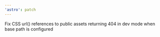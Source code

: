 ```yaml
---
'astro': patch
---
```


Fix CSS url() references to public assets returning 404 in dev mode when base path is configured
